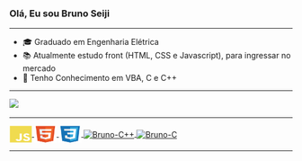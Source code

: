### Olá, Eu sou Bruno Seiji

---
* :mortar_board: Graduado em Engenharia Elétrica
* :books: Atualmente estudo front (HTML, CSS e Javascript), para ingressar no mercado
* :open_book: Tenho Conhecimento em VBA, C e C++

---

<div>
  <a href="https://github.com/bruno-seiji">
 <img height="180em" src="https://github-readme-stats.vercel.app/api/top-langs/?username=bruno-seiji&layout=compact&langs_count=7&theme=dark"/>
</div>

  ---
  
<div>
  <img align="center" alt="Bruno-Js" height="30" width="40" src="https://raw.githubusercontent.com/devicons/devicon/master/icons/javascript/javascript-plain.svg">
  <img align="center" alt="Bruno-HTML" height="30" width="40" src="https://raw.githubusercontent.com/devicons/devicon/master/icons/html5/html5-original.svg">
  <img align="center" alt="Bruno-CSS" height="30" width="40" src="https://raw.githubusercontent.com/devicons/devicon/master/icons/css3/css3-original.svg">
  <img align="center" alt="Bruno-C++" height="30" width="40" src="https://icongr.am/devicon/cplusplus-original.svg?size=128&color=currentColor"/>
  <img align="center" alt="Bruno-C" height="30" width="40" src="https://icongr.am/devicon/c-original.svg?size=128&color=currentColor"/>
 </div>
  
  ***


